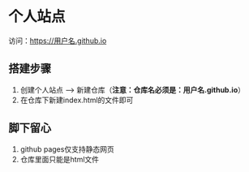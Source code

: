 # 个人站点

访问：https://用户名.github.io

## 搭建步骤

1. 创建个人站点   -->  新建仓库（**注意：仓库名必须是：用户名.github.io**）
2. 在仓库下新建index.html的文件即可

## 脚下留心

1. github pages仅支持静态网页
2. 仓库里面只能是html文件